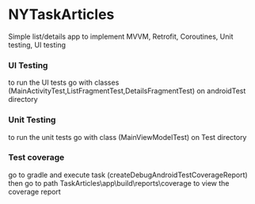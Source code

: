 # NYTaskArticles 
Simple list/details app to implement MVVM, Retrofit, Coroutines, Unit testing, UI testing 

### UI Testing
to run the UI tests go with classes (MainActivityTest,ListFragmentTest,DetailsFragmentTest) on androidTest directory 

### Unit Testing
to run the unit tests go with class (MainViewModelTest) on Test directory 

### Test coverage 
go to gradle and execute task (createDebugAndroidTestCoverageReport) then go to path TaskArticles\app\build\reports\coverage to view the coverage report 
